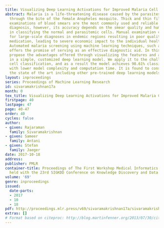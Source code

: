 ```yaml
---
title: Visualizing Deep Learning Activations for Improved Malaria Cell Classification
abstract: Malaria is a life-threatening disease caused by the parasites transmitted
  through the bite of the female Anopheles mosquito. Thick and thin film microscopic
  examinations of blood smears are the most commonly used and reliable methods for
  diagnosis, however, its accuracy depends on the smear quality and human expertise
  in classifying the normal and parasitemic cells. Manual examination can be burdensome
  for large-scale diagnoses in endemic regions resulting in poor quality, unnecessary
  medication, leading to severe economic impact to the individual health program.
  Automated malaria screening using machine learning techniques, such as deep learning,
  offers the promise of serving as an effective diagnostic aid. In this study, we
  propose the advantages offered through visualizing the features and activations
  in a simple, customized deep learning model. We apply it to the challenge of malaria
  cell classification, and as a result the model achieves 98.61% classification accuracy
  with lower model complexity and computation time. It is found to considerably outperform
  the state of the art including other pre-trained deep learning models.
layout: inproceedings
series: Proceedings of Machine Learning Research
id: sivaramakrishnan17a
month: 0
tex_title: Visualizing Deep Learning Activations for Improved Malaria Cell Classification
firstpage: 40
lastpage: 47
page: 40-47
order: 40
cycles: false
author:
- given: Rajaraman
  family: Sivaramakrishnan
- given: Sameer
  family: Antani
- given: Stefan
  family: Jaeger
date: 2017-10-18
address: 
publisher: PMLR
container-title: Proceedings of The First Workshop Medical Informatics and Healthcare
  held with the 23rd SIGKDD Conference on Knowledge Discovery and Data Mining
volume: '69'
genre: inproceedings
issued:
  date-parts:
  - 2017
  - 10
  - 18
pdf: http://proceedings.mlr.press/v69/sivaramakrishnan17a/sivaramakrishnan17a.pdf
extras: []
# Format based on citeproc: http://blog.martinfenner.org/2013/07/30/citeproc-yaml-for-bibliographies/
---
```

